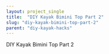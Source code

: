 ```yaml
---
layout: project_single
title:  "DIY Kayak Bimini Top Part 2"
slug: "diy-kayak-bimini-top-part-2"
parent: "diy-kayak-hacks"
---
```

DIY Kayak Bimini Top Part 2